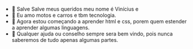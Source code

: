 - 👋 Salve Salve meus queridos meu nome é Vinícius e
- 👀 Eu amo motos e carros e tbm tecnologia.
- 🌱 Agora estou começando a aprender html e css, porem quem estender a aprender algumas linguagens.
- 💞️ Qualquer ajuda ou conselho sempre sera bem vindo, pois nunca saberemos de tudo apenas algumas partes.


<!---
Vinioliver07/Vinioliver07 is a ✨ special ✨ repository because its `README.md` (this file) appears on your GitHub profile.
You can click the Preview link to take a look at your changes.
--->
